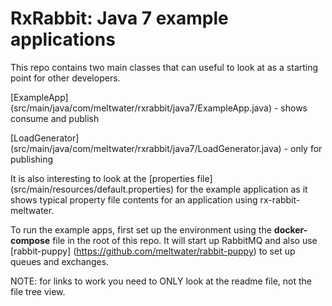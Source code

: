 # RxRabbit: Java 7 example applications

This repo contains two main classes that can useful to look at as a starting point for other developers.

[ExampleApp] (src/main/java/com/meltwater/rxrabbit/java7/ExampleApp.java) - shows consume and publish

[LoadGenerator] (src/main/java/com/meltwater/rxrabbit/java7/LoadGenerator.java) - only for publishing

It is also interesting to look at the [properties file] (src/main/resources/default.properties) for the example application as it shows typical property
file contents for an application using rx-rabbit-meltwater.

To run the example apps, first set up the environment using the __docker-compose__ file in the root of this repo.
It will start up RabbitMQ and also use [rabbit-puppy] (https://github.com/meltwater/rabbit-puppy) to set up queues and exchanges.

NOTE: for links to work you need to ONLY look at the readme file, not the file tree view.